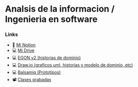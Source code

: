 # Analsis de la informacion / Ingenieria en software

### Links
- 📔 [Mi Notion](https://sjorda.notion.site/Ingenieria-de-software-I-f69c490f0c8949e180ce092ae2a08db9?pvs=74)
- 💻 [Mi Drive](https://drive.google.com/drive/folders/1PX4bIF7G4DxuRhuGF8oMwLjbFAJvXnjX?usp=sharing)
- 💻 [EGON v2 (historias de dominio)](https://egon.io/app-v2/)
- 💻 [Draw.io (graficos uml, historias y modelo de dominio, etc)](https://app.diagrams.net/)
- 💻 [Balsamiq (Prototipos)](https://balsamiq.cloud/)
- 📽️ [Clases grabadas](https://youtube.com/playlist?list=PLjzhyXsU-ygwG2mWoOWQ2RqKfbjtbg_9-&si=gvbgORvzzrBk3O26)
